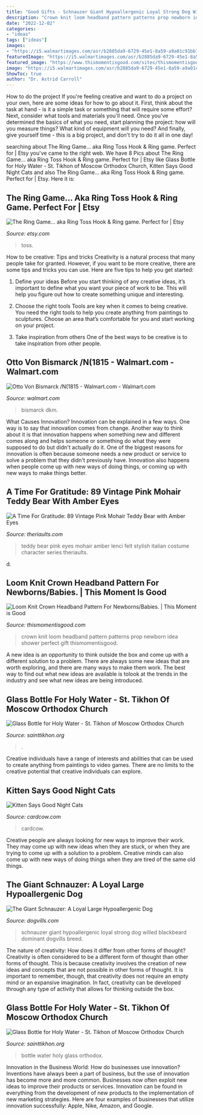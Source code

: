 ```yaml
---
title: "Good Gifts - Schnauzer Giant Hypoallergenic Loyal Strong Dog Willed Blackbeard Dominant Dogvills Breed"
description: "Crown knit loom headband pattern patterns prop newborn idea shower perfect gift thismomentisgood"
date: "2022-12-02"
categories:
- "ideas"
tags: ["ideas"]
images:
- "https://i5.walmartimages.com/asr/b2885da9-6729-45e1-8a59-a9a01c91bb78_1.57b4eda56e014626a3140bb7d3f9464e.jpeg"
featuredImage: "https://i5.walmartimages.com/asr/b2885da9-6729-45e1-8a59-a9a01c91bb78_1.57b4eda56e014626a3140bb7d3f9464e.jpeg"
featured_image: "https://www.thismomentisgood.com/sites/thismomentisgood.indiemade.com/files/imagecache/im_clientsite_product_zoom/loomknitcrown-2.jpg"
image: "https://i5.walmartimages.com/asr/b2885da9-6729-45e1-8a59-a9a01c91bb78_1.57b4eda56e014626a3140bb7d3f9464e.jpeg"
ShowToc: true
author: "Dr. Astrid Carroll"
---
```



How to do the project
If you're feeling creative and want to do a project on your own, here are some ideas for how to go about it. First, think about the task at hand - is it a simple task or something that will require some effort? Next, consider what tools and materials you'll need. Once you've determined the basics of what you need, start planning the project: how will you measure things? What kind of equipment will you need? And finally, give yourself time - this is a big project, and don't try to do it all in one day!

	

		
searching about The Ring Game... aka Ring Toss Hook &amp; Ring game. Perfect for | Etsy you've came to the right web. We have 8 Pics about The Ring Game... aka Ring Toss Hook &amp; Ring game. Perfect for | Etsy like Glass Bottle for Holy Water - St. Tikhon of Moscow Orthodox Church, Kitten Says Good Night Cats and also The Ring Game... aka Ring Toss Hook &amp; Ring game. Perfect for | Etsy. Here it is:
		
    
## The Ring Game... Aka Ring Toss Hook &amp; Ring Game. Perfect For | Etsy

<img loading=lazy src="https://i.etsystatic.com/6724021/r/il/201fce/548345936/il_794xN.548345936_pwk8.jpg" onerror="this.onerror=null;this.src='https://tse2.mm.bing.net/th?id=OIP.ZmQu08zpOmsx-nxuzljbWAHaJ7&amp;pid=15.1';" alt="The Ring Game... aka Ring Toss Hook &amp; Ring game. Perfect for | Etsy">

_Source: etsy.com_

>toss. 

	

How to be creative: Tips and tricks
Creativity is a natural process that many people take for granted. However, if you want to be more creative, there are some tips and tricks you can use. Here are five tips to help you get started:
1. Define your ideas
Before you start thinking of any creative ideas, it’s important to define what you want your piece of work to be. This will help you figure out how to create something unique and interesting.

2. Choose the right tools
Tools are key when it comes to being creative. You need the right tools to help you create anything from paintings to sculptures. Choose an area that’s comfortable for you and start working on your project.
3. Take inspiration from others
One of the best ways to be creative is to take inspiration from other people.

    
## Otto Von Bismarck /N(1815 - Walmart.com - Walmart.com

<img loading=lazy src="https://i5.walmartimages.com/asr/b2885da9-6729-45e1-8a59-a9a01c91bb78_1.57b4eda56e014626a3140bb7d3f9464e.jpeg" onerror="this.onerror=null;this.src='https://tse3.mm.bing.net/th?id=OIP._93h37OR27aWtCBZNhxs5AHaLw&amp;pid=15.1';" alt="Otto Von Bismarck /N(1815 - Walmart.com - Walmart.com">

_Source: walmart.com_

>bismarck dkm. 

	

What Causes Innovation?
Innovation can be explained in a few ways. One way is to say that innovation comes from change. Another way to think about it is that innovation happens when something new and different comes along and helps someone or something do what they were supposed to do but didn't actually do it. 
One of the biggest reasons for innovation is often because someone needs a new product or service to solve a problem that they didn't previously have. Innovation also happens when people come up with new ways of doing things, or coming up with new ways to make things better.

    
## A Time For Gratitude: 89 Vintage Pink Mohair Teddy Bear With Amber Eyes

<img loading=lazy src="https://www.theriaults.com/sites/default/files/styles/400px_wide/public/lot_images/cat-1146_088~089_1.jpg?itok=_0AowgXI" onerror="this.onerror=null;this.src='https://tse1.mm.bing.net/th?id=OIP.8zs8r-WFpwJ5ZuEdqfcxJAAAAA&amp;pid=15.1';" alt="A Time For Gratitude: 89 Vintage Pink Mohair Teddy Bear with Amber Eyes">

_Source: theriaults.com_

>teddy bear pink eyes mohair amber lenci felt stylish italian costume character series theriaults. 

	

d.

    
## Loom Knit Crown Headband Pattern For Newborns/Babies. | This Moment Is Good

<img loading=lazy src="https://www.thismomentisgood.com/sites/thismomentisgood.indiemade.com/files/imagecache/im_clientsite_product_zoom/loomknitcrown-2.jpg" onerror="this.onerror=null;this.src='https://tse3.mm.bing.net/th?id=OIP.6sKeb7fHR9Rk4C9zPjDQbQHaHa&amp;pid=15.1';" alt="Loom Knit Crown Headband Pattern For Newborns/Babies. | This Moment is Good">

_Source: thismomentisgood.com_

>crown knit loom headband pattern patterns prop newborn idea shower perfect gift thismomentisgood. 

	

A new idea is an opportunity to think outside the box and come up with a different solution to a problem. There are always some new ideas that are worth exploring, and there are many ways to make them work. The best way to find out what new ideas are available is tolook at the trends in the industry and see what new ideas are being introduced.

    
## Glass Bottle For Holy Water - St. Tikhon Of Moscow Orthodox Church

<img loading=lazy src="https://sainttikhon.org/wp-content/uploads/2021/01/Holy_water_bottle-1152x1536.jpg" onerror="this.onerror=null;this.src='https://tse4.mm.bing.net/th?id=OIP.G_MjDIbYcWo1BMWuv5SbLQHaJ4&amp;pid=15.1';" alt="Glass Bottle for Holy Water - St. Tikhon of Moscow Orthodox Church">

_Source: sainttikhon.org_

>. 

	

Creative individuals have a range of interests and abilities that can be used to create anything from paintings to video games. There are no limits to the creative potential that creative individuals can explore.

    
## Kitten Says Good Night Cats

<img loading=lazy src="https://www.cardcow.com/images/set287/card00440_fr.jpg" onerror="this.onerror=null;this.src='https://tse2.mm.bing.net/th?id=OIP.K3gtvVSgdhJXmrzRDHqMuwHaLk&amp;pid=15.1';" alt="Kitten Says Good Night Cats">

_Source: cardcow.com_

>cardcow. 

	

Creative people are always looking for new ways to improve their work. They may come up with new ideas when they are stuck, or when they are trying to come up with a solution to a problem. Creative minds can also come up with new ways of doing things when they are tired of the same old things.

    
## The Giant Schnauzer: A Loyal Large Hypoallergenic Dog

<img loading=lazy src="https://www.dogvills.com/wp-content/uploads/2015/09/Giant-Schnauzer.jpg" onerror="this.onerror=null;this.src='https://tse4.mm.bing.net/th?id=OIP.g_m6dwCw0PISW1jpD3QqHQHaKd&amp;pid=15.1';" alt="The Giant Schnauzer: A Loyal Large Hypoallergenic Dog">

_Source: dogvills.com_

>schnauzer giant hypoallergenic loyal strong dog willed blackbeard dominant dogvills breed. 

	

The nature of creativity: How does it differ from other forms of thought?
Creativity is often considered to be a different form of thought than other forms of thought. This is because creativity involves the creation of new ideas and concepts that are not possible in other forms of thought. It is important to remember, though, that creativity does not require an empty mind or an expansive imagination. In fact, creativity can be developed through any type of activity that allows for thinking outside the box.

    
## Glass Bottle For Holy Water - St. Tikhon Of Moscow Orthodox Church

<img loading=lazy src="https://sainttikhon.org/wp-content/uploads/2021/01/Holy_water_bottle-768x1024.jpg" onerror="this.onerror=null;this.src='https://tse1.mm.bing.net/th?id=OIP.B8TMxeofdZBpXBJ6UGAVJgHaJ4&amp;pid=15.1';" alt="Glass Bottle for Holy Water - St. Tikhon of Moscow Orthodox Church">

_Source: sainttikhon.org_

>bottle water holy glass orthodox. 

	

Innovation in the Business World: How do businesses use innovation?
Inventions have always been a part of business, but the use of innovation has become more and more common. Businesses now often exploit new ideas to improve their products or services. Innovation can be found in everything from the development of new products to the implementation of new marketing strategies. Here are four examples of businesses that utilize innovation successfully: Apple, Nike, Amazon, and Google.

